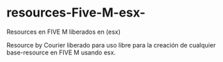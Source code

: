 # resources-Five-M-esx-
Resources en FIVE M liberados en (esx)


Resource by Courier liberado para uso libre para la creación de cualquier base-resource en FIVE M usando esx.
